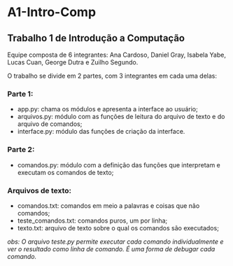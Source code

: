# A1-Intro-Comp
## Trabalho 1 de Introdução a Computação

Equipe composta de 6 integrantes: Ana Cardoso, Daniel Gray, Isabela Yabe, Lucas Cuan, George Dutra e Zuilho Segundo.

O trabalho se divide em 2 partes, com 3 integrantes em cada uma delas:

### Parte 1: 
- app.py: chama os módulos e apresenta a interface ao usuário;
- arquivos.py: módulo com as funções de leitura do arquivo de texto e do arquivo de comandos;
- interface.py: módulo das funções de criação da interface.

### Parte 2:
- comandos.py: módulo com a definição das funções que interpretam e executam os comandos de texto;

### Arquivos de texto:
- comandos.txt: comandos em meio a palavras e coisas que não comandos;
- teste_comandos.txt: comandos puros, um por linha;
- texto.txt: arquivo de texto sobre o qual os comandos são executados;

*obs: O arquivo teste.py permite executar cada comando individualmente e ver o resultado como linha de comando. É uma forma de debugar cada comando.*